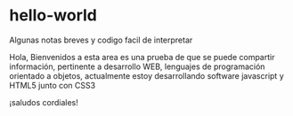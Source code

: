 # hello-world
Algunas notas breves y codigo facil de interpretar


Hola, Bienvenidos a esta area es una prueba de que se puede compartir información, 
pertinente a desarrollo WEB, lenguajes de programación orientado a objetos,
actualmente estoy desarrollando software javascript y HTML5 junto con CSS3

¡saludos cordiales!
